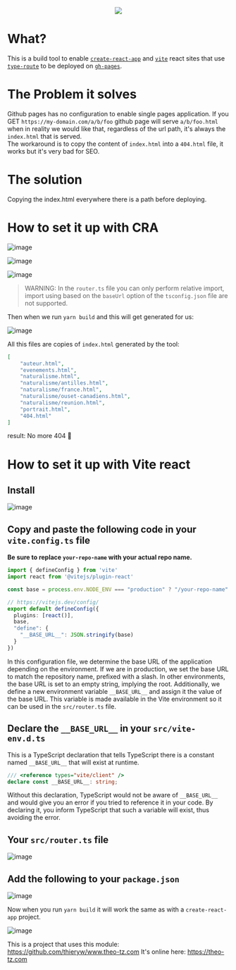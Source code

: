 <p align="center">
    <img src="https://github.com/garronej/github-pages-plugin-for-typeroute/workflows/ci/badge.svg?branch=develop">
</p>

# What?

This is a build tool to enable [`create-react-app`](https://create-react-app.dev) and [`vite`](https://vitejs.dev/) react sites that use [`type-route`](https://typehero.org/type-route) to be deployed on [`gh-pages`](https://pages.github.com).

# The Problem it solves

Github pages has no configuration to enable single pages application.
If you GET `https://my-domain.com/a/b/foo` github page will serve `a/b/foo.html` when in reality we would like that, regardless of the url path, it's always the `index.html` that is served.  
The workaround is to copy the content of `index.html` into a `404.html` file, it works but it's very bad for SEO.

# The solution

Copying the index.html everywhere there is a path before deploying.

# How to set it up with CRA

![image](https://user-images.githubusercontent.com/39378411/281859013-837c1b51-e2e4-4a3b-81de-523a95b3107a.png)

![image](https://user-images.githubusercontent.com/6702424/100515424-7004ca80-317c-11eb-9d7d-c371de576c11.png)

![image](https://user-images.githubusercontent.com/39378411/150363865-061c42d0-4093-4518-a5dc-a320ed0a55d1.png)

> WARNING: In the `router.ts` file you can only perform
> relative import, import using based on the `baseUrl` option
> of the `tsconfig.json` file are not supported.

Then when we run `yarn build` and this will get generated for us:

![image](https://user-images.githubusercontent.com/6702424/100515450-a04c6900-317c-11eb-8153-a5a278ae58cd.png)

All this files are copies of `index.html` generated by the tool:

```json
[
    "auteur.html",
    "evenements.html",
    "naturalisme.html",
    "naturalisme/antilles.html",
    "naturalisme/france.html",
    "naturalisme/ouset-canadiens.html",
    "naturalisme/reunion.html",
    "portrait.html",
    "404.html"
]
```

result: No more 404 🥳

# How to set it up with Vite react

## Install

![image](https://user-images.githubusercontent.com/39378411/281859013-837c1b51-e2e4-4a3b-81de-523a95b3107a.png)

## Copy and paste the following code in your `vite.config.ts` file

**Be sure to replace `your-repo-name` with your actual repo name.**

```ts
import { defineConfig } from 'vite'
import react from '@vitejs/plugin-react'

const base = process.env.NODE_ENV === "production" ? "/your-repo-name" : "";

// https://vitejs.dev/config/
export default defineConfig({
  plugins: [react()],
  base,
  "define": {
    "__BASE_URL__": JSON.stringify(base)
  }
})
```
In this configuration file, we determine the base URL of the application depending on the environment. If we are in production, we set the base URL to match the repository name, prefixed with a slash. In other environments, the base URL is set to an empty string, implying the root. Additionally, we define a new environment variable `__BASE_URL__` and assign it the value of the base URL. This variable is made available in the Vite environment so it can be used in the `src/router.ts` file.

## Declare the `__BASE_URL__` in your `src/vite-env.d.ts` 

This is a TypeScript declaration that tells TypeScript there is a constant named `__BASE_URL__` that will exist at runtime.
```ts
/// <reference types="vite/client" />
declare const __BASE_URL__: string;
```
Without this declaration, TypeScript would not be aware of `__BASE_URL__` and would give you an error if you tried to reference it in your code. By declaring it, you inform TypeScript that such a variable will exist, thus avoiding the error.

## Your `src/router.ts` file

![image](https://user-images.githubusercontent.com/39378411/281867932-bff9013b-50c6-4d5e-9533-a287301addd1.png)
## Add the following to your `package.json`
![image](https://user-images.githubusercontent.com/39378411/150363865-061c42d0-4093-4518-a5dc-a320ed0a55d1.png)

Now when you run `yarn build` it will work the same as with a `create-react-app` project.


![image](https://user-images.githubusercontent.com/6702424/100515655-fcfc5380-317d-11eb-8f52-7f207e1a24ce.png)

This is a project that uses this module: https://github.com/thieryw/www.theo-tz.com
It's online here: https://theo-tz.com
